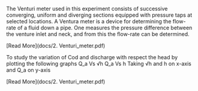 The Venturi meter used in this experiment consists of successive converging, uniform and diverging sections equipped with pressure taps at selected locations.
A Ventura meter is a device for determining the flow-rate of a fluid down a pipe. One measures the pressure difference between the venture inlet and neck, and from this the flow-rate can be determined. 

[Read More](docs/2. Venturi_meter.pdf)

To study the variation of Cod and discharge with respect the head by plotting the following graphs
Q_a Vs √h
Q_a Vs h
Taking √h and h on x-axis and Q_a on y-axis 

[Read More](docs/2. Venturi_meter.pdf)
